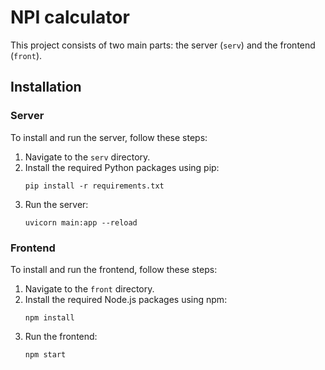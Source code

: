# NPI calculator

This project consists of two main parts: the server (`serv`) and the frontend (`front`).

## Installation

### Server

To install and run the server, follow these steps:

1. Navigate to the `serv` directory.
2. Install the required Python packages using pip:
   ```
   pip install -r requirements.txt
   ```
3. Run the server:
   ```
   uvicorn main:app --reload
   ```

### Frontend

To install and run the frontend, follow these steps:

1. Navigate to the `front` directory.
2. Install the required Node.js packages using npm:
   ```
   npm install
   ```
3. Run the frontend:
   ```
   npm start
   ```


